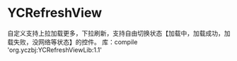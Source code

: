 # YCRefreshView
自定义支持上拉加载更多，下拉刷新，支持自由切换状态【加载中，加载成功，加载失败，没网络等状态】的控件。
库：compile 'org.yczbj:YCRefreshViewLib:1.1'
